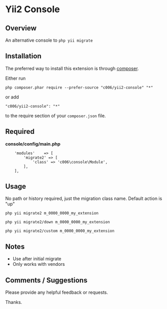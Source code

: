 Yii2 Console
===================


Overview
---------

An alternative console to `php yii migrate`


Installation
------------

The preferred way to install this extension is through [composer](http://getcomposer.org/download/).

Either run

```
php composer.phar require --prefer-source "c006/yii2-console" "*"
```

or add

```
"c006/yii2-console": "*"
```

to the require section of your `composer.json` file.



Required
--------

**console/config/main.php**


>
        'modules'    => [
            'migrate2' => [
                'class' => 'c006\console\Module',
            ],
        ],




Usage
-----

No path or history required, just the migration class name.
Default action is "up"

>
    php yii migrate2 m_0000_0000_my_extension
    
>
    php yii migrate2/down m_0000_0000_my_extension

>
    php yii migrate2/custom m_0000_0000_my_extension



Notes
--------

+ Use after initial migrate
+ Only works with vendors


Comments / Suggestions
--------------------

Please provide any helpful feedback or requests.

Thanks.



















